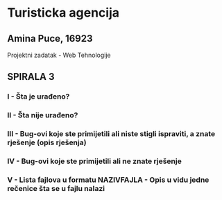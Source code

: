 ﻿# Turisticka agencija

## Amina Puce, 16923
Projektni zadatak - Web Tehnologije

## SPIRALA 3

### I  - Šta je urađeno?

### II  - Šta nije urađeno?

### III - Bug-ovi koje ste primijetili ali niste stigli ispraviti, a znate rješenje (opis rješenja)


### IV  - Bug-ovi koje ste primijetili ali ne znate rješenje


### V  - Lista fajlova u formatu NAZIVFAJLA - Opis u vidu jedne rečenice šta se u fajlu nalazi
